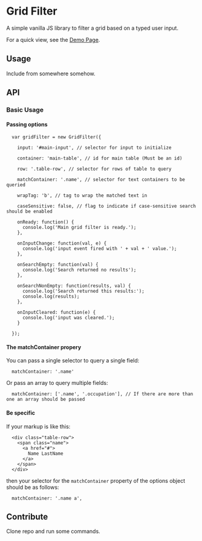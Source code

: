 # Grid Filter

A simple vanilla JS library to filter a grid based on a typed user input.

For a quick view, see the [Demo Page](http://cherna.github.io/grid-filter/).

## Usage

Include from somewhere somehow.

## API

### Basic Usage

#### Passing options

```
  var gridFilter = new GridFilter({

    input: '#main-input', // selector for input to initialize

    container: 'main-table', // id for main table (Must be an id)

    row: '.table-row', // selector for rows of table to query

    matchContainer: '.name', // selector for text containers to be queried

    wrapTag: 'b', // tag to wrap the matched text in

    caseSensitive: false, // flag to indicate if case-sensitive search should be enabled

    onReady: function() {
      console.log('Main grid filter is ready.');
    },

    onInputChange: function(val, e) {
      console.log('input event fired with ' + val + ' value.');
    },

    onSearchEmpty: function(val) {
      console.log('Search returned no results');
    },

    onSearchNonEmpty: function(results, val) {
      console.log('Search returned this results:');
      console.log(results);
    },

    onInputCleared: function(e) {
      console.log('input was cleared.');
    }

  });
```

#### The matchContainer propery

You can pass a single selector to query a single field:

```
  matchContainer: '.name'
```

Or pass an array to query multiple fields:

```
  matchContainer: ['.name', '.occupation'], // If there are more than one an array should be passed
```

#### Be specific

If your markup is like this:
```
  <div class="table-row">
    <span class="name">
      <a href="#">
        Name LastName
      </a>
    </span>
  </div>
```

then your selector for the `matchContainer` property of the options object should be as follows:
```
  matchContainer: '.name a',
```

## Contribute

Clone repo and run some commands.
